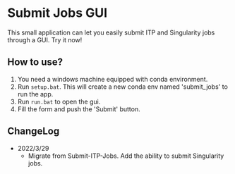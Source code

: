 # Submit Jobs GUI

This small application can let you easily submit ITP and Singularity jobs through a GUI. Try it now!

## How to use?
  1. You need a windows machine equipped with conda environment.
  2. Run `setup.bat`. This will create a new conda env named 'submit_jobs' to run the app.
  3. Run `run.bat` to open the gui.
  4. Fill the form and push the 'Submit' button.

## ChangeLog
- 2022/3/29
  - Migrate from Submit-ITP-Jobs. Add the ability to submit Singularity jobs. 